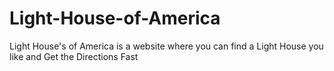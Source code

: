 # Light-House-of-America
Light House's of America is a website where you can find a Light House you like and Get the Directions Fast
